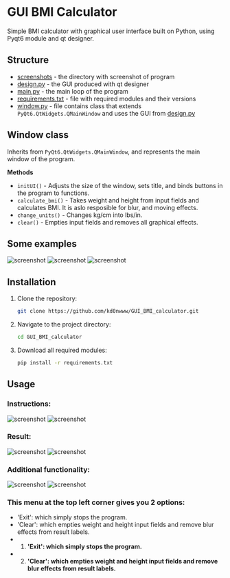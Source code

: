 # GUI BMI Calculator

Simple BMI calculator with graphical user interface built on Python, using Pyqt6 module and qt designer.

## Structure
- [screenshots](screenshots) - the directory with screenshot of program
- [design.py](design.py) - the GUI produced with qt designer
- [main.py](main.py) - the main loop of the program
- [requirements.txt](requirements.txt) - file with required modules and their versions
- [window.py](window.py) - file contains class that extends `PyQt6.QtWidgets.QMainWindow` and uses the GUI from [design.py](design.py)

## Window class

Inherits from `PyQt6.QtWidgets.QMainWindow`, and represents the main window of the program.

**Methods**
- `initUI()` - Adjusts the size of the window, sets title, and binds buttons in the program to functions.
-  `calculate_bmi()` - Takes weight and height from input fields and calculates BMI. It is aslo resposible for blur, and moving effects.
- `change_units()` - Changes kg/cm into lbs/in.
- `clear()` - Empties input fields and removes all graphical effects.

## Some examples

![screenshot](screenshots/screenshot1.PNG)
![screenshot](screenshots/screenshot2.PNG)
![screenshot](screenshots/screenshot3.PNG)

## Installation
1. Clone the repository:
    ```bash
    git clone https://github.com/kd0nwww/GUI_BMI_calculator.git
    ```
2. Navigate to the project directory:
    ```bash
    cd GUI_BMI_calculator
    ```
3. Download all required modules:
    ```bash
    pip install -r requirements.txt
    ```

## Usage

### **Instructions:**
![screenshot](screenshots/instructions.png)
![screenshot](screenshots/instructions.png)

### **Result:**
![screenshot](screenshots/result.png)
![screenshot](screenshots/result.PNG)

### **Additional functionality:**
![screenshot](screenshots/filemenu.png)
![screenshot](screenshots/filemenu.png)
### **This menu at the top left corner gives you 2 options:**
- 'Exit': which simply stops the program.
- 'Clear': which empties weight and height input fields and remove blur effects from result labels.
- 1) **'Exit': which simply stops the program.**
- 2) **'Clear': which empties weight and height input fields and remove blur effects from result labels.**
